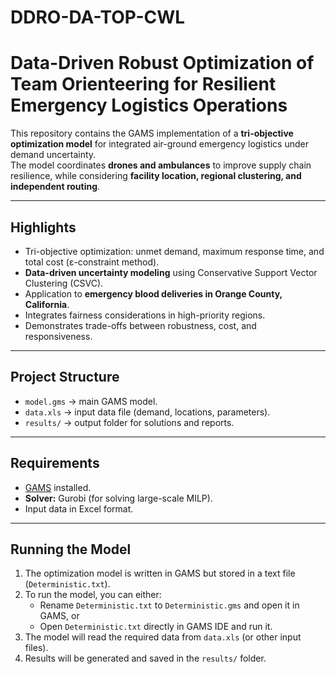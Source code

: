 # DDRO-DA-TOP-CWL
#  Data-Driven Robust Optimization of Team Orienteering for Resilient Emergency Logistics Operations

This repository contains the GAMS implementation of a **tri-objective optimization model** for integrated air-ground emergency logistics under demand uncertainty.  
The model coordinates **drones and ambulances** to improve supply chain resilience, while considering **facility location, regional clustering, and independent routing**.  

---

##  Highlights
- Tri-objective optimization: unmet demand, maximum response time, and total cost (ε-constraint method).  
- **Data-driven uncertainty modeling** using Conservative Support Vector Clustering (CSVC).  
- Application to **emergency blood deliveries in Orange County, California**.  
- Integrates fairness considerations in high-priority regions.  
- Demonstrates trade-offs between robustness, cost, and responsiveness.  

---

##  Project Structure
- `model.gms` → main GAMS model.  
- `data.xls` → input data file (demand, locations, parameters).  
- `results/` → output folder for solutions and reports.  

---

##  Requirements
- [GAMS](https://www.gams.com/download/) installed.  
- **Solver:** Gurobi (for solving large-scale MILP).  
- Input data in Excel format.  

---

##  Running the Model
1. The optimization model is written in GAMS but stored in a text file (`Deterministic.txt`).  
2. To run the model, you can either:
   - Rename `Deterministic.txt` to `Deterministic.gms` and open it in GAMS, or  
   - Open `Deterministic.txt` directly in GAMS IDE and run it.  
3. The model will read the required data from `data.xls` (or other input files).  
4. Results will be generated and saved in the `results/` folder.  

